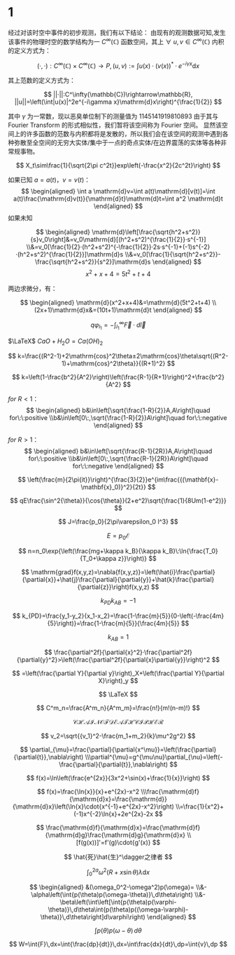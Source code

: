 # 1

经过对该时空中事件的初步观测，我们有以下结论：
由现有的观测数据可知,发生该事件的物理时空的数学结构为一 $C^\infty(\mathbb{C})$ 函数空间，其上 $\forall\:u,v\in C^\infty(\mathbb{C})$ 内积的定义方式为：

$$
    (·,·):C^\infty(\mathbb{C})\times C^\infty(\mathbb{C})\rightarrow P,(u,v):=\int u(x)·(v(x))^*·e^{-i\gamma x}\mathrm{d}x
$$

其上范数的定义方式为：

$$
    ||·||:C^\infty(\mathbb{C})\rightarrow\mathbb{R}, ||u||=\left(\int|u(x)|^2e^{-i\gamma x}\mathrm{d}x\right)^{\frac{1}{2}}
$$

其中 $\gamma$ 为一常数，现以恶臭单位制下的测量值为 $1145141919810893$
由于其与 Fourier Transform 的形式相似性，我们暂将该空间称为 Fourier 空间。
显然该空间上的许多函数的范数与内积都将是发散的，所以我们会在该空间的观测中遇到各种弥散至全空间的无穷大实体/集中于一点的奇点实体/在边界震荡的实体等各种非常规事物。

$$
    X_t\sim\frac{1}{\sqrt{2\pi c^2t}}exp\left(-\frac{x^2}{2c^2t}\right)
$$

如果已知 $a=a(t)$，$v=v(t)$：
$$
\begin{aligned}
    \int a \mathrm{d}v=\int a(t)\mathrm{d}[v(t)]=\int a(t)\frac{\mathrm{d}v(t)}{\mathrm{d}t}\mathrm{d}t=\int a^2 \mathrm{d}t
\end{aligned}
$$
如果未知

$$
\begin{aligned}
    \mathrm{d}\left[\frac{\sqrt{h^2+s^2}}{s}v_0\right]&=v_0\mathrm{d}[(h^2+s^2)^{\frac{1}{2}}·s^{-1}]
    \\&=v_0[\frac{1}{2}·(h^2+s^2)^{-\frac{1}{2}}·2s·s^{-1}+(-1)s^{-2}·(h^2+s^2)^{\frac{1}{2}}]\mathrm{d}s
    \\&=v_0[\frac{1}{\sqrt{h^2+s^2}}-\frac{\sqrt{h^2+s^2}}{s^2}]\mathrm{d}s
\end{aligned}
$$
$$
    x^2+x+4=5t^2+t+4
$$

两边求微分，有：

$$
\begin{aligned}
    \mathrm{d}(x^2+x+4)&=\mathrm{d}(5t^2+t+4)
    \\(2x+1)\mathrm{d}x&=(10t+1)\mathrm{d}t
\end{aligned}
$$

$$
  q\varphi_{l_1}=-\int_{l_1}^{\infty}\vec{F}·d\vec{l}
$$

$\LaTeX$
$CaO + H_2O = Ca(OH)_2$

$$
    k=\frac{(R^2-1)+2\mathrm{cos}^2\theta±2\mathrm{cos}\theta\sqrt{(R^2-1)+\mathrm{cos}^2\theta}}{(R+1)^2}
$$

$$
    k=\left(1-\frac{b^2}{A^2}\right)\left(\frac{R-1}{R+1}\right)^2+\frac{b^2}{A^2}
$$

$for\: R<1$：
$$
\begin{aligned}
    b&\in\left[\sqrt{\frac{1-R}{2}}A,A\right]\quad for\:\:positive
    \\b&\in\left[0\:,\sqrt{\frac{1-R}{2}}A\right]\quad for\:\:negative
\end{aligned}
$$

$for\: R>1$：
$$
\begin{aligned}
    b&\in\left[\sqrt{\frac{R-1}{2R}}A,A\right]\quad for\:\:positive
    \\b&\in\left[0\:,\sqrt{\frac{R-1}{2R}}A\right]\quad for\:\:negative
\end{aligned}
$$

$$
    \left(\frac{m}{2\pi{it}}\right)^{\frac{3}{2}}e^{im\frac{{(\mathbf{x}-\mathbf{x}_0)}^2}{2t}}
$$

$$
    qE\frac{\sin^2{\theta}}{\cos{\theta}}(2+e^2)\sqrt{\frac{1}{8Um(1-e^2)}}
$$

$$
    J=\frac{p_0}{2\pi\varepsilon_0 l^3}
$$

$$
    E=p_0\mathcal{E}
$$

$$
    n=n_0\exp{\left(\frac{mg+\kappa k_B}{\kappa k_B}\:\ln{\frac{T_0}{T_0+\kappa z}}\right)}
$$

$$
    \mathrm{grad}f(x,y,z)=\nabla{f(x,y,z)}=\left(\hat{i}\frac{\partial}{\partial{x}}+\hat{j}\frac{\partial}{\partial{y}}+\hat{k}\frac{\partial}{\partial{z}}\right)f(x,y,z)
$$

$$
    k_{PD}k_{AB}=-1
$$

$$
    k_{PD}=\frac{y_1-y_2}{x_1-x_2}=\frac{1-\frac{m}{5}}{0-\left(-\frac{4m}{5}\right)}=\frac{1-\frac{m}{5}}{\frac{4m}{5}}
$$

$$
    k_{AB}=1
$$

$$
    \frac{\partial^2f}{\partial{x}^2}·\frac{\partial^2f}{\partial{y}^2}>\left(\frac{\partial^2f}{\partial{x}\partial{y}}\right)^2
$$

$$
    =\left(\frac{\partial Y}{\partial y}\right)_X+\left(\frac{\partial Y}{\partial X}\right)_y
$$

$$
    \LaTeX
$$

$$
    C^m_n=\frac{A^m_n}{A^m_m}=\frac{n!}{m!(n-m)!}
$$

$$
    \mathscr{CHAIN OF DEATH CIPHER}
$$

$$
    v_2=\sqrt{{v_1}^2-\frac{m_1+m_2}{k}\mu^2g^2}
$$

$$
    \partial_{\mu}=\frac{\partial}{\partial{x^\mu}}=\left(\frac{\partial}{\partial{t}},\nabla\right)
    \\\partial^{\mu}=g^{\mu\nu}\partial_{\nu}=\left(-\frac{\partial}{\partial{t}},\nabla\right)
$$

$$
    f(x)=\ln\left(\frac{e^{2x}}{3x^2+\sin(x)+\frac{1}{x}}\right)
$$

$$
    f(x)=\frac{\ln{x}}{x}+e^{2x}-x^2
    \\\frac{\mathrm{d}f}{\mathrm{d}x}=\frac{\mathrm{d}}{\mathrm{d}x}\left(\ln{x}\cdot{x^{-1}+e^{2x}-x^2}\right)
    \\=\frac{1}{x^2}+(-1)x^{-2}\ln{x}+2e^{2x}-2x
$$

$$
    \frac{\mathrm{d}f}{\mathrm{d}x}=\frac{\mathrm{d}f}{\mathrm{d}g}\frac{\mathrm{d}g}{\mathrm{d}x}
    \\ [f(g(x))]'=f'(g)\cdot{g'(x)}
$$

$$
    \hat{死}\hat{生}^\dagger之律者
$$

$$
    \int_{0}^{2a}{\omega^2(R+x\sin{\theta})}\lambda\mathrm{d}x
$$

$$
    \begin{aligned}
        &(\omega_0^2-\omega^2)p(\omega)=
        \\&-\alpha\left(\int{p(\theta)p(\omega-\theta)}\,d\theta\right)
        \\&-\beta\left(\int\left[\int{p(\theta)p(\varphi-\theta)}\,d\theta\int{p(\theta)p((\omega-\varphi)-\theta)}\,d\theta\right]d\varphi\right)
    \end{aligned}
$$

$$
    \int{p(\theta)p(\omega-\theta)}\,d\theta
$$

$$
    W=\int{F}\,dx=\int{\frac{dp}{dt}}\,dx=\int\frac{dx}{dt}\,dp=\int{v}\,dp
$$